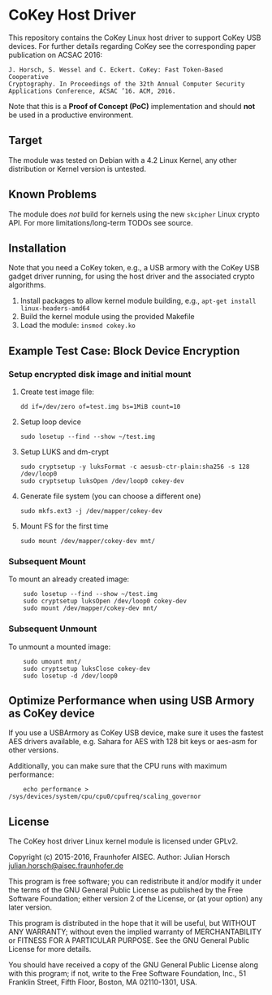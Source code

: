 # CoKey Host Driver

This repository contains the CoKey Linux host driver to support CoKey USB
devices. For further details regarding CoKey see the corresponding paper
publication on ACSAC 2016:

    J. Horsch, S. Wessel and C. Eckert. CoKey: Fast Token-Based Cooperative
    Cryptography. In Proceedings of the 32th Annual Computer Security
    Applications Conference, ACSAC ’16. ACM, 2016.

Note that this is a **Proof of Concept (PoC)** implementation and should **not**
be used in a productive environment.

## Target

The module was tested on Debian with a 4.2 Linux Kernel, any other distribution or Kernel version is untested.

## Known Problems

The module does *not* build for kernels using the new `skcipher` Linux crypto
API. For more limitations/long-term TODOs see source.

## Installation

Note that you need a CoKey token, e.g., a USB armory with the CoKey USB gadget
driver running, for using the host driver and the associated crypto
algorithms.

 1. Install packages to allow kernel module building, e.g., `apt-get install
    linux-headers-amd64`
 2. Build the kernel module using the provided Makefile
 3. Load the module: `insmod cokey.ko`

## Example Test Case: Block Device Encryption

### Setup encrypted disk image and initial mount

 1. Create test image file:

        dd if=/dev/zero of=test.img bs=1MiB count=10

 2. Setup loop device

        sudo losetup --find --show ~/test.img

 3. Setup LUKS and dm-crypt

        sudo cryptsetup -y luksFormat -c aesusb-ctr-plain:sha256 -s 128 /dev/loop0
        sudo cryptsetup luksOpen /dev/loop0 cokey-dev

 4. Generate file system (you can choose a different one)

        sudo mkfs.ext3 -j /dev/mapper/cokey-dev
 
 5. Mount FS for the first time

        sudo mount /dev/mapper/cokey-dev mnt/
        
### Subsequent Mount

To mount an already created image:

        sudo losetup --find --show ~/test.img
        sudo cryptsetup luksOpen /dev/loop0 cokey-dev
        sudo mount /dev/mapper/cokey-dev mnt/

### Subsequent Unmount

To unmount a mounted image:

        sudo umount mnt/
        sudo cryptsetup luksClose cokey-dev
        sudo losetup -d /dev/loop0 

## Optimize Performance when using USB Armory as CoKey device
If you use a USBArmory as CoKey USB device, make sure it uses the fastest AES
drivers available, e.g. Sahara for AES with 128 bit keys or aes-asm for other
versions.

Additionally, you can make sure that the CPU runs with maximum performance:

        echo performance > /sys/devices/system/cpu/cpu0/cpufreq/scaling_governor

## License

The CoKey host driver Linux kernel module is licensed under GPLv2.
 
Copyright (c) 2015-2016, Fraunhofer AISEC.
Author: Julian Horsch <julian.horsch@aisec.fraunhofer.de>

This program is free software; you can redistribute it and/or
modify it under the terms of the GNU General Public License
as published by the Free Software Foundation; either version 2
of the License, or (at your option) any later version.

This program is distributed in the hope that it will be useful,
but WITHOUT ANY WARRANTY; without even the implied warranty of
MERCHANTABILITY or FITNESS FOR A PARTICULAR PURPOSE.  See the
GNU General Public License for more details.

You should have received a copy of the GNU General Public License
along with this program; if not, write to the Free Software
Foundation, Inc., 51 Franklin Street, Fifth Floor, Boston, MA  02110-1301, USA.
